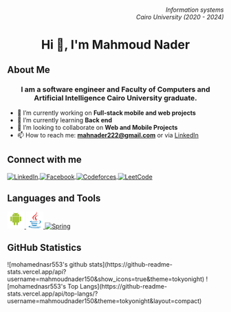 <h6 align="right">  
  <i>Information systems<br/>Cairo University (2020 - 2024)</i> 
</h6>     
<h1 align="center">Hi 👋, I'm Mahmoud Nader</h1>  
<h2 align="left">About Me</h2> 
<h3 align="center">I am a software engineer and Faculty of Computers and Artificial Intelligence Cairo University graduate.</h3>  

- 🔭 I’m currently working on **Full-stack mobile and web projects**  
- 🌱 I’m currently learning **Back end**  
- 👯 I’m looking to collaborate on **Web and Mobile Projects**  
- 📫 How to reach me: **mahnader222@gmail.com** or via [LinkedIn](https://www.linkedin.com/in/mahmoud-nader-112483228/)  

<h2 align="left">Connect with me</h2>  
<p align="left">  
  <a href="https://linkedin.com/in/mahmoud-nader-112483228" target="_blank">
    <img align="center" src="https://raw.githubusercontent.com/rahuldkjain/github-profile-readme-generator/master/src/images/icons/Social/linked-in-alt.svg" alt="LinkedIn" height="30" width="40" />
  </a> 
  <a href="https://facebook.com/mahmoudnader.midonader" target="_blank">
    <img align="center" src="https://raw.githubusercontent.com/rahuldkjain/github-profile-readme-generator/master/src/images/icons/Social/facebook.svg" alt="Facebook" height="30" width="40" />
  </a> 
  <a href="https://codeforces.com/profile/_nader" target="_blank">
    <img align="center" src="https://raw.githubusercontent.com/rahuldkjain/github-profile-readme-generator/master/src/images/icons/Social/codeforces.svg" alt="Codeforces" height="30" width="40" />
  </a> 
  <a href="https://leetcode.com/mahmoudnader/" target="_blank">
    <img align="center" src="https://raw.githubusercontent.com/rahuldkjain/github-profile-readme-generator/master/src/images/icons/Social/leet-code.svg" alt="LeetCode" height="30" width="40" />
  </a> 
</p>  

<h2 align="left">Languages and Tools</h2>  
<p align="left">  
  <a href="https://developer.android.com" target="_blank" rel="noreferrer"> 
    <img src="https://raw.githubusercontent.com/devicons/devicon/master/icons/android/android-original-wordmark.svg" alt="android" width="40" height="40"/> 
  </a> 
  <a href="https://www.java.com" target="_blank" rel="noreferrer"> 
    <img src="https://raw.githubusercontent.com/devicons/devicon/master/icons/java/java-original.svg" alt="Java" width="40" height="40"/> 
  </a> 
  <a href="https://spring.io/" target="_blank" rel="noreferrer"> 
    <img src="https://www.vectorlogo.zone/logos/springio/springio-icon.svg" alt="Spring" width="40" height="40"/> 
  </a> 
  <!-- Add other icons as required -->
</p>  

<h2 align="left">GitHub Statistics</h2>  
<p align="left">  
  ![mohamednasr553's github stats](https://github-readme-stats.vercel.app/api?username=mahmoudnader150&show_icons=true&theme=tokyonight)  
  ![mohamednasr553's Top Langs](https://github-readme-stats.vercel.app/api/top-langs/?username=mahmoudnader150&theme=tokyonight&layout=compact)  
</p>
